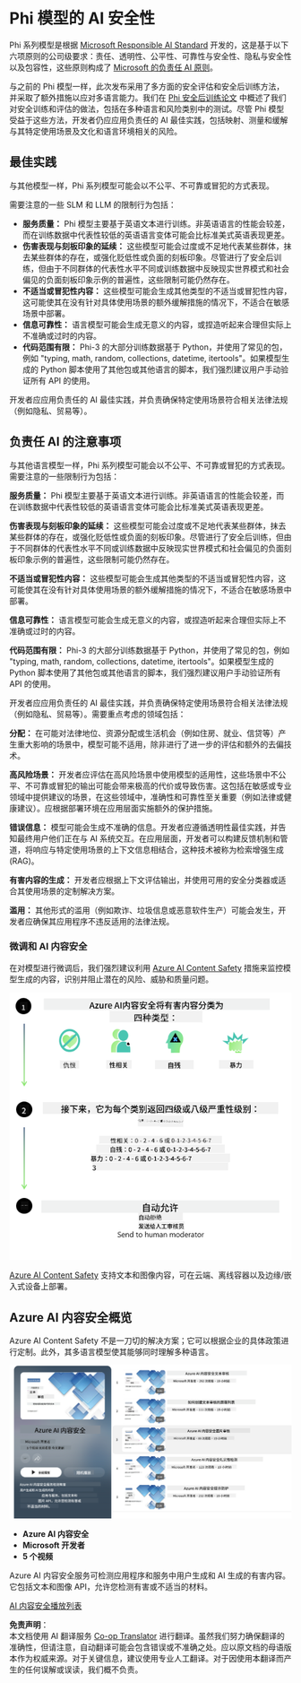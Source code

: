 <!--
CO_OP_TRANSLATOR_METADATA:
{
  "original_hash": "1f6b561a224336bd4f413176ec40d994",
  "translation_date": "2025-04-03T06:32:34+00:00",
  "source_file": "md\\01.Introduction\\01\\01.AISafety.md",
  "language_code": "zh"
}
-->
# Phi 模型的 AI 安全性

Phi 系列模型是根据 [Microsoft Responsible AI Standard](https://query.prod.cms.rt.microsoft.com/cms/api/am/binary/RE5cmFl) 开发的，这是基于以下六项原则的公司级要求：责任、透明性、公平性、可靠性与安全性、隐私与安全性以及包容性，这些原则构成了 [Microsoft 的负责任 AI 原则](https://www.microsoft.com/ai/responsible-ai)。

与之前的 Phi 模型一样，此次发布采用了多方面的安全评估和安全后训练方法，并采取了额外措施以应对多语言能力。我们在 [Phi 安全后训练论文](https://arxiv.org/abs/2407.13833) 中概述了我们对安全训练和评估的做法，包括在多种语言和风险类别中的测试。尽管 Phi 模型受益于这些方法，开发者仍应应用负责任的 AI 最佳实践，包括映射、测量和缓解与其特定使用场景及文化和语言环境相关的风险。

## 最佳实践

与其他模型一样，Phi 系列模型可能会以不公平、不可靠或冒犯的方式表现。

需要注意的一些 SLM 和 LLM 的限制行为包括：

- **服务质量：** Phi 模型主要基于英语文本进行训练。非英语语言的性能会较差，而在训练数据中代表性较低的英语语言变体可能会比标准美式英语表现更差。
- **伤害表现与刻板印象的延续：** 这些模型可能会过度或不足地代表某些群体，抹去某些群体的存在，或强化贬低性或负面的刻板印象。尽管进行了安全后训练，但由于不同群体的代表性水平不同或训练数据中反映现实世界模式和社会偏见的负面刻板印象示例的普遍性，这些限制可能仍然存在。
- **不适当或冒犯性内容：** 这些模型可能会生成其他类型的不适当或冒犯性内容，这可能使其在没有针对具体使用场景的额外缓解措施的情况下，不适合在敏感场景中部署。
- **信息可靠性：** 语言模型可能会生成无意义的内容，或捏造听起来合理但实际上不准确或过时的内容。
- **代码范围有限：** Phi-3 的大部分训练数据基于 Python，并使用了常见的包，例如 "typing, math, random, collections, datetime, itertools"。如果模型生成的 Python 脚本使用了其他包或其他语言的脚本，我们强烈建议用户手动验证所有 API 的使用。

开发者应应用负责任的 AI 最佳实践，并负责确保特定使用场景符合相关法律法规（例如隐私、贸易等）。

## 负责任 AI 的注意事项

与其他语言模型一样，Phi 系列模型可能会以不公平、不可靠或冒犯的方式表现。需要注意的一些限制行为包括：

**服务质量：** Phi 模型主要基于英语文本进行训练。非英语语言的性能会较差，而在训练数据中代表性较低的英语语言变体可能会比标准美式英语表现更差。

**伤害表现与刻板印象的延续：** 这些模型可能会过度或不足地代表某些群体，抹去某些群体的存在，或强化贬低性或负面的刻板印象。尽管进行了安全后训练，但由于不同群体的代表性水平不同或训练数据中反映现实世界模式和社会偏见的负面刻板印象示例的普遍性，这些限制可能仍然存在。

**不适当或冒犯性内容：** 这些模型可能会生成其他类型的不适当或冒犯性内容，这可能使其在没有针对具体使用场景的额外缓解措施的情况下，不适合在敏感场景中部署。

**信息可靠性：** 语言模型可能会生成无意义的内容，或捏造听起来合理但实际上不准确或过时的内容。

**代码范围有限：** Phi-3 的大部分训练数据基于 Python，并使用了常见的包，例如 "typing, math, random, collections, datetime, itertools"。如果模型生成的 Python 脚本使用了其他包或其他语言的脚本，我们强烈建议用户手动验证所有 API 的使用。

开发者应应用负责任的 AI 最佳实践，并负责确保特定使用场景符合相关法律法规（例如隐私、贸易等）。需要重点考虑的领域包括：

**分配：** 在可能对法律地位、资源分配或生活机会（例如住房、就业、信贷等）产生重大影响的场景中，模型可能不适用，除非进行了进一步的评估和额外的去偏技术。

**高风险场景：** 开发者应评估在高风险场景中使用模型的适用性，这些场景中不公平、不可靠或冒犯的输出可能会带来极高的代价或导致伤害。这包括在敏感或专业领域中提供建议的场景，在这些领域中，准确性和可靠性至关重要（例如法律或健康建议）。应根据部署环境在应用层面实施额外的保护措施。

**错误信息：** 模型可能会生成不准确的信息。开发者应遵循透明性最佳实践，并告知最终用户他们正在与 AI 系统交互。在应用层面，开发者可以构建反馈机制和管道，将响应与特定使用场景的上下文信息相结合，这种技术被称为检索增强生成 (RAG)。

**有害内容的生成：** 开发者应根据上下文评估输出，并使用可用的安全分类器或适合其使用场景的定制解决方案。

**滥用：** 其他形式的滥用（例如欺诈、垃圾信息或恶意软件生产）可能会发生，开发者应确保其应用程序不违反适用的法律法规。

### 微调和 AI 内容安全

在对模型进行微调后，我们强烈建议利用 [Azure AI Content Safety](https://learn.microsoft.com/azure/ai-services/content-safety/overview) 措施来监控模型生成的内容，识别并阻止潜在的风险、威胁和质量问题。

![Phi3AISafety](../../../../../translated_images/01.phi3aisafety.b950fac78d0cda701abf8181b3cfdabf328f70d0d5c096d5ebf842a2db62615f.zh.png)

[Azure AI Content Safety](https://learn.microsoft.com/azure/ai-services/content-safety/overview) 支持文本和图像内容，可在云端、离线容器以及边缘/嵌入式设备上部署。

## Azure AI 内容安全概览

Azure AI Content Safety 不是一刀切的解决方案；它可以根据企业的具体政策进行定制。此外，其多语言模型使其能够同时理解多种语言。

![AIContentSafety](../../../../../translated_images/01.AIcontentsafety.da9a83e9538e688418877be04138e05621b0ab1222565ac2761e28677a59fdb4.zh.png)

- **Azure AI 内容安全**
- **Microsoft 开发者**
- **5 个视频**

Azure AI 内容安全服务可检测应用程序和服务中用户生成和 AI 生成的有害内容。它包括文本和图像 API，允许您检测有害或不适当的材料。

[AI 内容安全播放列表](https://www.youtube.com/playlist?list=PLlrxD0HtieHjaQ9bJjyp1T7FeCbmVcPkQ)

**免责声明**：  
本文档使用 AI 翻译服务 [Co-op Translator](https://github.com/Azure/co-op-translator) 进行翻译。虽然我们努力确保翻译的准确性，但请注意，自动翻译可能会包含错误或不准确之处。应以原文档的母语版本作为权威来源。对于关键信息，建议使用专业人工翻译。对于因使用本翻译而产生的任何误解或误读，我们概不负责。